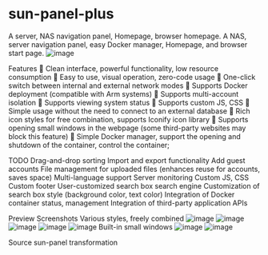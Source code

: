 # sun-panel-plus
A server, NAS navigation panel, Homepage, browser homepage.
A NAS, server navigation panel, easy Docker manager, Homepage, and browser start page.
![image](https://github.com/user-attachments/assets/74f787ab-4dda-474f-aec8-ba28e731795f)

Features
🍉 Clean interface, powerful functionality, low resource consumption
🍊 Easy to use, visual operation, zero-code usage
🍠 One-click switch between internal and external network modes
🍵 Supports Docker deployment (compatible with Arm systems)
🎪 Supports multi-account isolation
🎏 Supports viewing system status
🫙 Supports custom JS, CSS
🍻 Simple usage without the need to connect to an external database
🍾 Rich icon styles for free combination, supports Iconify icon library
🚁 Supports opening small windows in the webpage (some third-party websites may block this feature)
🐳 Simple Docker manager, support the opening and shutdown of the container, control the container;

TODO
 Drag-and-drop sorting
 Import and export functionality
 Add guest accounts
 File management for uploaded files (enhances reuse for accounts, saves space)
 Multi-language support
 Server monitoring
 Custom JS, CSS
 Custom footer
 User-customized search box search engine
 Customization of search box style (background color, text color)
 Integration of Docker container status, management
 Integration of third-party application APIs
 
Preview Screenshots
Various styles, freely combined
![image](https://github.com/user-attachments/assets/a9534c9d-28c7-460c-b562-f177146afda7)
![image](https://github.com/user-attachments/assets/223ca052-8c32-4a09-b328-82118a32b59a)
![image](https://github.com/user-attachments/assets/7cc289d5-15e0-4fc9-9777-c2d9f7e81dd8)
![image](https://github.com/user-attachments/assets/3c962419-7f79-4190-8f0f-073e54e919da)
![image](https://github.com/user-attachments/assets/b759abd9-2229-4bf2-831d-72fb0ef37349)
Built-in small windows
![image](https://github.com/user-attachments/assets/3f79c1e8-612a-4e1b-b2a8-8e9d0041cceb)
![image](https://github.com/user-attachments/assets/e45dc625-463a-4828-8a3e-9fc0cced09b3)

Source sun-panel transformation

